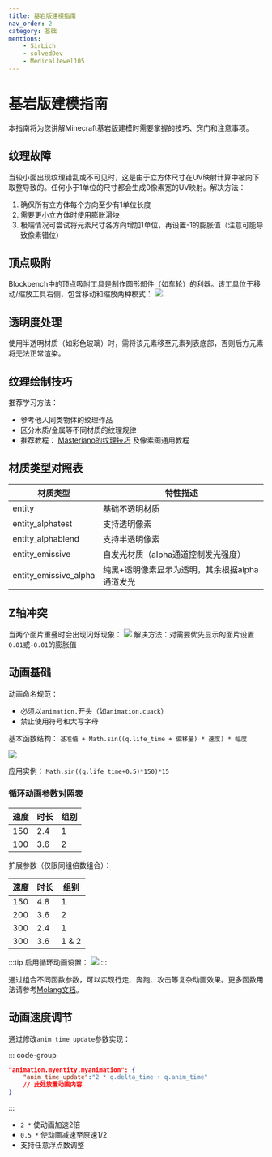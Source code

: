 ```yaml
---
title: 基岩版建模指南
nav_order: 2
category: 基础
mentions:
    - SirLich
    - solvedDev
    - MedicalJewel105
---
```


# 基岩版建模指南

<!--@include: @/wiki/bedrock-wiki-mirror.md-->

本指南将为您讲解Minecraft基岩版建模时需要掌握的技巧、窍门和注意事项。

## 纹理故障

当较小面出现纹理错乱或不可见时，这是由于立方体尺寸在UV映射计算中被向下取整导致的。任何小于1单位的尺寸都会生成0像素宽的UV映射。解决方法：
1. 确保所有立方体每个方向至少有1单位长度
2. 需要更小立方体时使用膨胀滑块
3. 极端情况可尝试将元素尺寸各方向增加1单位，再设置-1的膨胀值（注意可能导致像素错位）

## 顶点吸附

Blockbench中的顶点吸附工具是制作圆形部件（如车轮）的利器。该工具位于移动/缩放工具右侧，包含移动和缩放两种模式：
![](/assets/images/visuals/bedrock-modeling/vertex_snap.gif)

## 透明度处理

使用半透明材质（如彩色玻璃）时，需将该元素移至元素列表底部，否则后方元素将无法正常渲染。

## 纹理绘制技巧

推荐学习方法：
- 参考他人同类物体的纹理作品
- 区分木质/金属等不同材质的纹理规律
- 推荐教程：
[Masteriano的纹理技巧](https://www.blockbench.net/wiki/guides/minecraft-style-guide)
及像素画通用教程

## 材质类型对照表

| 材质类型             | 特性描述                                                                 |
| -------------------- | ------------------------------------------------------------------------ |
| entity               | 基础不透明材质                                                          |
| entity_alphatest     | 支持透明像素                                                            |
| entity_alphablend    | 支持半透明像素                                                          |
| entity_emissive      | 自发光材质（alpha通道控制发光强度）                                      |
| entity_emissive_alpha| 纯黑+透明像素显示为透明，其余根据alpha通道发光                          |

## Z轴冲突

当两个面片重叠时会出现闪烁现象：
![](/assets/images/visuals/bedrock-modeling/z-fighting.png)
解决方法：对需要优先显示的面片设置`0.01`或`-0.01`的膨胀值

## 动画基础

动画命名规范：
- 必须以`animation.`开头（如`animation.cuack`）
- 禁止使用符号和大写字母

基本函数结构：
`基准值 + Math.sin((q.life_time + 偏移量) * 速度) * 幅度`

![](/assets/images/visuals/bedrock-modeling/animations-2.gif)

应用实例：
`Math.sin((q.life_time+0.5)*150)*15`

<MolangGraph code="Math.sin((q.life_time+0.5)*150)*15" :toY="2" :stepSize="0.001"/>

### 循环动画参数对照表

| 速度 | 时长  | 组别  |
| ---- | ----- | ----- |
| 150  | 2.4   | 1     |
| 100  | 3.6   | 2     |

扩展参数（仅限同组倍数组合）：

| 速度 | 时长  | 组别   |
| ---- | ----- | ------ |
| 150  | 4.8   | 1      |
| 200  | 3.6   | 2      |
| 300  | 2.4   | 1      |
| 300  | 3.6   | 1 & 2  |

:::tip
启用循环动画设置：
![](/assets/images/visuals/bedrock-modeling/setting-loop.png)
:::

通过组合不同函数参数，可以实现行走、奔跑、攻击等复杂动画效果。更多函数用法请参考[Molang文档](https://bedrock.dev/docs/stable/Molang)。

## 动画速度调节

通过修改`anim_time_update`参数实现：

::: code-group
```json [RP/animations/myentity.animation.json#animations]
"animation.myentity.myanimation": {
    "anim_time_update":"2 * q.delta_time + q.anim_time"
    // 此处放置动画内容
}
```
:::

- `2 *` 使动画加速2倍
- `0.5 *` 使动画减速至原速1/2
- 支持任意浮点数调整
